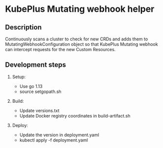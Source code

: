 # KubePlus Mutating webhook helper

## Description

Continuously scans a cluster to check for new CRDs and adds them to
MutatingWebhookConfiguration object so that KubePlus Mutating webhook can
intercept requests for the new Custom Resources.

## Development steps

1. Setup:
   - Use go 1.13
    - source setgopath.sh

2. Build:
   - Update versions.txt
   - Update Docker registry coordinates in build-artifact.sh

3. Deploy:
   - Update the version in deployment.yaml
   - kubectl apply -f deployment.yaml


